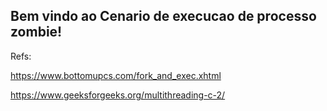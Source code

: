 
## Bem vindo ao Cenario de execucao de processo zombie!

Refs: 

https://www.bottomupcs.com/fork_and_exec.xhtml

https://www.geeksforgeeks.org/multithreading-c-2/

